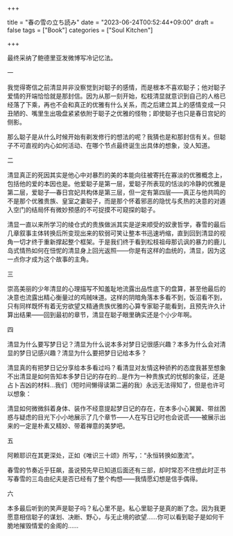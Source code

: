 +++

title = "春の雪の立ち読み"
date = "2023-06-24T00:52:44+09:00"
draft = false
tags = ["Book"]
categories = ["Soul Kitchen"]

+++

最终采纳了鲍德里亚发微博写冷记忆法。



一

我觉得寄信之前清显并非没察觉到对聪子的感情，而是根本不喜欢聪子；他对聪子爱情的开端恰恰就是那封信。 ​因为从那一刻开始，松枝清显就意识到自己的人格已经落了下乘，再也不会和真正的优雅有什么关系，而之后建立其上的感情变成一只丑陋的、嘴里生出吸盘紧紧依附于聪子之优雅的怪物；即使聪子也只是春日宫妃的侧影。

那么聪子是从什么时候开始有剃发修行的想法的呢？我猜也是和那封信有关。但聪子不可直视的内心如何活动、在哪个节点最终诞生出具体的想象，没人知道。



二

清显真正的死因其实是他心中对暴烈的美的本能向往被寄托在寡淡的优雅概念上，包括他的爱的本因也是。他爱聪子是第一层，爱聪子所表现的恬淡的冷静的优雅是第二层，爱聪子—春日宫妃共构体是第三层，但一定有第四层——真正与他共鸣的不是那个优雅贵族、皇室之妻聪子，而是那个怀着邪恶的隐忧与炙热的决意的对遁入空门的结局怀有微妙预感的不可捉摸不可窥探的聪子。

清显一直以来所学习的绫仓式的贵族做派其实是逆来顺受的奴隶哲学，春雪的最后几章叙事主体转换后所变现出来的软弱可笑让整本书迅速坍缩，直到回到清显的视角一切才终于重新撑起整个框架。于是我们终于看到松枝祖母那讥讽的暴力的鹿儿岛式情热如何在忸怩的清显身上回光返照——你是有这样的血统的，清显，因为这一点你才成为这个故事的主角。



三

崇高美丽的少年清显的心理描写不知羞耻地流露出品性底下的盘算，甚至他最后的决意也流露出精心衡量过的鸡贼味道。这样的阴暗角落本多看不到，饭沼看不到，只有同样既怀有着无穷欲望又精通贵族优雅的心算专家聪子能看到，且预先许久计算出结果——回到最初的章节，清显在聪子眼里确实还是个小少年啊。 ​​​



四

清显为什么要写梦日记？清显为什么说本多对梦日记很感兴趣？本多为什么会对清显的梦日记感兴趣？清显为什么要把梦日记给本多？

清显真的有把梦日记分享给本多看过吗？看清显对友情这种骄矜的态度我甚至想象不出清显是如何告知本多梦日记的存在的…是作为一种贵族式的忧郁的象征，还是占卜吉凶的材料…我们（短时间懒得读第二遍的我）永远无法得知了，但是也许可以想象：

清显如何微微斜着身体、装作不经意提起梦日记的存在，在本多小心翼翼、带丝困惑与疑虑的目光下小小地展示了几个章节——人在写日记时也会说谎——被展示出来的一定是朴素又精妙、带着禅意的美梦吧。



五

阿赖耶识在其更深处，正如《唯识三十颂》所写，：“永恒转换如激流”。

春雪的节奏近乎狂飙，虽说预先早已知道后面还有三部，却时常忍不住想此时正书写春雪的三岛由纪夫是否已经有了整个构想——我情愿幻想是信手偶得。



六

本多最后听到的笑声是聪子吗？私心里不是。私心里聪子是真的断了念。因为我更愿意相信聪子的谋划、决断、野心，与无止境的欲望……你可以看到聪子是如何干脆地摧毁情爱的金阁的……
